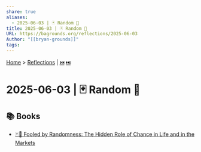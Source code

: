 ```yaml
---
share: true
aliases:
  - 2025-06-03 | 🃏 Random 🎲
title: 2025-06-03 | 🃏 Random 🎲
URL: https://bagrounds.org/reflections/2025-06-03
Author: "[[bryan-grounds]]"
tags: 
---
```

[Home](../index.md) > [Reflections](./index.md) | [⏮️](./2025-06-02.md) [⏭️](./2025-06-04.md)  
# 2025-06-03 | 🃏 Random 🎲   
## 📚 Books  
- [🃏🎲 Fooled by Randomness: The Hidden Role of Chance in Life and in the Markets](../books/fooled-by-randomness-the-hidden-role-of-chance-in-life-and-in-the-markets.md)